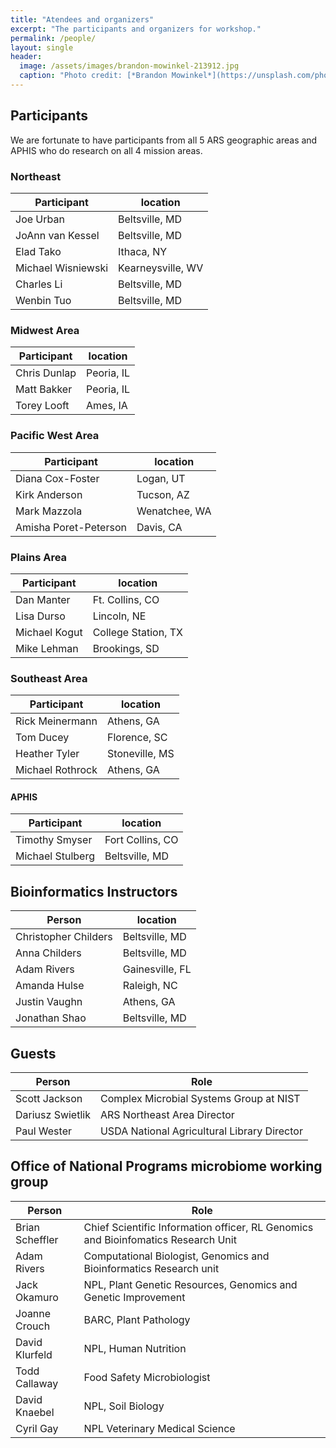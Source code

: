 ```yaml
---
title: "Atendees and organizers"
excerpt: "The participants and organizers for workshop."
permalink: /people/
layout: single
header:
  image: /assets/images/brandon-mowinkel-213912.jpg
  caption: "Photo credit: [*Brandon Mowinkel*](https://unsplash.com/photos/4rIfZgeJ4SI)"
---
```


## Participants
We are fortunate to have participants from all 5 ARS geographic areas and APHIS who do research on all 4 mission areas.

### Northeast

Participant | location
------------|----------
Joe Urban | Beltsville, MD
JoAnn van Kessel | Beltsville, MD
Elad Tako | Ithaca, NY
Michael Wisniewski | Kearneysville, WV
Charles Li | Beltsville, MD
Wenbin Tuo | Beltsville, MD

### Midwest Area

Participant | location
------------|---------------
Chris Dunlap | Peoria, IL
Matt Bakker	| Peoria, IL
Torey Looft	| Ames, IA

### Pacific West Area

Participant | location
------------|---------------
Diana Cox-Foster | Logan, UT
Kirk Anderson | Tucson, AZ
Mark Mazzola | Wenatchee, WA
Amisha Poret-Peterson | Davis, CA

### Plains Area

Participant | location
------------|---------------
Dan Manter	| Ft. Collins, CO
Lisa Durso	| Lincoln, NE
Michael Kogut | College Station, TX
Mike Lehman	 |Brookings, SD

### Southeast Area

Participant | location
------------|---------------
Rick Meinermann |Athens, GA
Tom Ducey | Florence, SC
Heather Tyler | Stoneville, MS
Michael Rothrock |Athens, GA

#### APHIS

Participant | location
------------|---------------
Timothy Smyser | Fort Collins, CO
Michael Stulberg | Beltsville, MD


## Bioinformatics Instructors

Person | location
-------|---------
Christopher Childers | Beltsville, MD
Anna Childers |Beltsville, MD
Adam Rivers	 | Gainesville, FL
Amanda Hulse | Raleigh, NC		
Justin Vaughn | Athens, GA
Jonathan Shao | Beltsville, MD

## Guests

Person | Role
-------|------
Scott Jackson | Complex Microbial Systems Group at NIST
Dariusz Swietlik | ARS Northeast Area Director
Paul Wester | USDA National Agricultural Library Director

## Office of National Programs microbiome working group

Person | Role
-------|------
Brian Scheffler | Chief Scientific Information officer, RL Genomics and Bioinfomatics Research Unit
Adam Rivers | Computational Biologist, Genomics and Bioinformatics Research unit
Jack Okamuro | NPL, Plant Genetic Resources, Genomics and Genetic Improvement
Joanne Crouch | BARC, Plant Pathology
David Klurfeld | NPL, Human Nutrition
Todd Callaway | Food Safety Microbiologist
David Knaebel | NPL, Soil Biology
Cyril Gay | NPL Veterinary Medical Science
